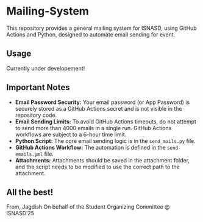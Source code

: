 # Mailing-System

This repository provides a general mailing system for ISNASD, using GitHub Actions and Python, designed to automate email sending for event.

## Usage

Currently under developement!

## Important Notes

* **Email Password Security:** Your email password (or App Password) is securely stored as a GitHub Actions secret and is not visible in the repository code.
* **Email Sending Limits:** To avoid GitHub Actions timeouts, do not attempt to send more than 4000 emails in a single run. GitHub Actions workflows are subject to a 6-hour time limit.
* **Python Script:** The core email sending logic is in the `send_mails.py` file.
* **GitHub Actions Workflow:** The automation is defined in the `send-emails.yml` file.
* **Attachments:** Attachments should be saved in the attachment folder, and the script needs to be modified to use the correct path to the attachment.

## All the best!

From, Jagdish
On behalf of the Student Organizing Committee @ ISNASD’25
